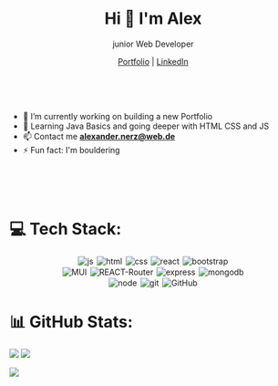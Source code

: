 <h1 align="center">Hi 👋 I'm Alex</h1>

<p align="center">junior Web Developer </p>

<p align="center"> 
 <a href="https://anerz.com">Portfolio</a> |
 <a href="www.linkedin.com/in/alexander-nerz" >LinkedIn</a>
</p>
<br />
<br />
<br />

- 💫 I’m currently working on building a new Portfolio
- 🌱 Learning Java Basics and going deeper with HTML CSS and JS
- 📫 Contact me **alexander.nerz@web.de**
- ⚡ Fun fact: I'm bouldering

<br />
<br />
<br />

# 💻 Tech Stack:

<div align="center">
<img style="margin:1px" alt="js" src="https://img.shields.io/badge/JavaScript-F7DF1E?style=for-the-badge&logo=javascript&logoColor=black"/>
<img style="margin:1px" alt="html" src="https://img.shields.io/badge/HTML5-E34F26?style=for-the-badge&logo=html5&logoColor=white"/>
<img style="margin:1px" alt="css" src="https://img.shields.io/badge/CSS3-1572B6?style=for-the-badge&logo=css3&logoColor=white"/> 
<img style="margin:1px" alt="react" src="https://img.shields.io/badge/React-20232A?style=for-the-badge&logo=react&logoColor=61DAFB"/> 
<img style="margin:1px" alt="bootstrap" src="https://img.shields.io/badge/Bootstrap-563D7C?style=for-the-badge&logo=bootstrap&logoColor=white"/> <br />
<img style="margin:1px" alt="MUI" src="https://img.shields.io/badge/Material--UI-0081CB?style=for-the-badge&logo=material-ui&logoColor=white"/> 
<img style="margin:1px" alt="REACT-Router" src="https://img.shields.io/badge/React_Router-CA4245?style=for-the-badge&logo=react-router&logoColor=white"/> 
<img style="text-align:center;margin:1px" alt="express" src="https://img.shields.io/badge/Express.js-404D59?style=for-the-badge"/> 
<img style="text-align:center;margin:1px" alt="mongodb" src="https://img.shields.io/badge/MongoDB-4EA94B?style=for-the-badge&logo=mongodb&logoColor=white"/> <br />
<img style="text-align:center;margin:1px" alt="node" src="https://img.shields.io/badge/Node.js-43853D?style=for-the-badge&logo=node.js&logoColor=white"/> 
<img style="text-align:center;margin:1px" alt="git" src="https://img.shields.io/badge/GIT-E44C30?style=for-the-badge&logo=git&logoColor=white"/> 
<img style="text-align:center;margin:1px" alt="GitHub" src="https://img.shields.io/badge/GitHub-100000?style=for-the-badge&logo=github&logoColor=white.png" />
 </div>


# 📊 GitHub Stats:

<!-- ![](https://github-readme-stats.vercel.app/api?username=Alex-WD-22&theme=dark&hide_border=false&include_all_commits=false&count_private=false) -->
![](https://github-readme-streak-stats.herokuapp.com/?user=Alex-WD-22&theme=dark&hide_border=false)
![](https://github-readme-stats.vercel.app/api/top-langs/?username=Alex-WD-22&theme=dark&hide_border=false&include_all_commits=false&count_private=false&layout=compact)


 [![](https://visitcount.itsvg.in/api?id=Alex-WD-22&label=Profile%20Views&color=3&icon=3&pretty=false)](https://visitcount.itsvg.in)
 



